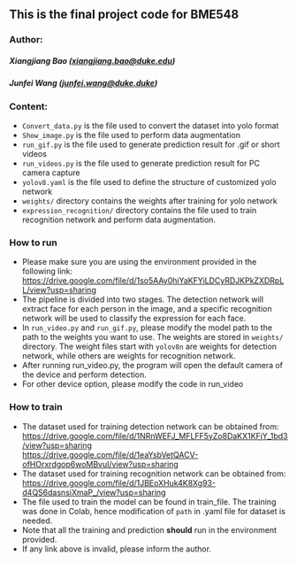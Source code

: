 ## This is the final project code for BME548

### Author:
##### Xiangjiang Bao (xiangjiang.bao@duke.edu)
##### Junfei Wang (junfei.wang@duke.duke)

### Content:
* `Convert_data.py` is the file used to convert the dataset into yolo format
* `Show_image.py` is the file used to perform data augmentation
* `run_gif.py` is the file used to generate prediction result for .gif or short videos
* `run_videos.py` is the file used to generate prediction result for PC camera capture
* `yolov8.yaml` is the file used to define the structure of customized yolo network
* `weights/` directory contains the weights after training for yolo network
* `expression_recognition/` directory contains the file used to train recognition network and perform data augmentation.
### How to run
* Please make sure you are using the environment provided in the following link:\
https://drive.google.com/file/d/1so5AAy0hiYaKFYiLDCyRDJKPkZXDRpLL/view?usp=sharing 
* The pipeline is divided into two stages. The detection network will extract face for each person in the image, and a specific recognition network will be used to classify the expression for each face.
* In `run_video.py` and `run_gif.py`, please modify the model path to the path to the weights
you want to use. The weights are stored in `weights/` directory. The weight files start with `yolov8n` are weights for detection network, while others are weights for recognition network.
* After running run_video.py, the program will open the default camera of the device and perform detection.
* For other device option, please modify the code in run_video


### How to train
* The dataset used for training detection network can be obtained from:
https://drive.google.com/file/d/1NRnWEFJ_MFLFF5yZo8DaKX1KFjY_1bd3/view?usp=sharing \
https://drive.google.com/file/d/1eaYsbVetQACV-ofHOrxrdgop6woMBvul/view?usp=sharing 
* The dataset used for training recognition network can be obtained from:\
https://drive.google.com/file/d/1JBEoXHuk4K8Xg93-d4QS6dasnsiXmaP_/view?usp=sharing
* The file used to train the model can be found in train_file. The training was done in
Colab, hence modification of `path` in .yaml file for dataset is needed.
* Note that all the training and prediction __should__ run in the environment provided.
* If any link above is invalid, please inform the author.


